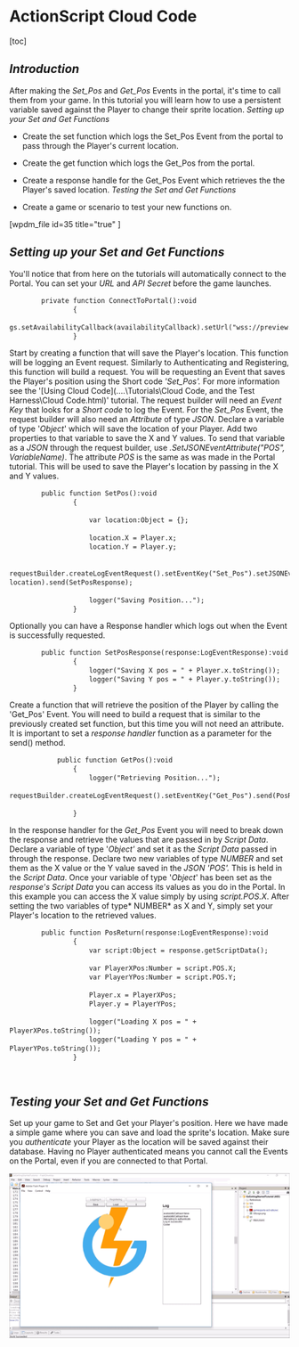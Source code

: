 # ActionScript Cloud Code

[toc]

## *Introduction*

After making the *Set_Pos* and *Get_Pos* Events in the portal, it's time to call them from your game. In this tutorial you will learn how to use a persistent variable saved against the Player to change their sprite location. *Setting up your Set and Get Functions*

  * Create the set function which logs the Set_Pos Event from the portal to pass through the Player's current location.
  * Create the get function which logs the Get_Pos from the portal.
  * Create a response handle for the Get_Pos Event which retrieves the the Player's saved location.
*Testing the Set and Get Functions*

  * Create a game or scenario to test your new functions on.

[wpdm_file id=35 title="true" ]

## *Setting up your Set and Get Functions*

You'll notice that from here on the tutorials will automatically connect to the Portal. You can set your *URL* and *API* *Secret* before the game launches.

```
    	private function ConnectToPortal():void
    			{
    				gs.setAvailabilityCallback(availabilityCallback).setUrl("wss://preview.gamesparks.net/ws/293711ZXWjA9").setApiSecret("DgnYnPUE2D0RetwKAy5XPUxxxN7pl36e").connect();
    			}
```

Start by creating a function that will save the Player's location. This function will be logging an Event request. Similarly to Authenticating and Registering, this function will build a request. You will be requesting an Event that saves the Player's position using the Short code _'Set_Pos'._ For more information see the '[Using Cloud Code](..\..\Tutorials\Cloud Code, and the Test Harness\Cloud Code.html)' tutorial. The request builder will need an *Event Key* that looks for a *Short code* to log the Event. For the *Set_Pos* Event, the request builder will also need an *Attribute* of type *JSON*. Declare a variable of type '*Object*' which will save the location of your Player. Add two properties to that variable to save the X and Y values. To send that variable as a *JSON* through the request builder, use _.SetJSONEventAttribute("POS", VariableName)_. The attribute *POS* is the same as was made in the Portal tutorial. This will be used to save the Player's location by passing in the X and Y values.

```
    	public function SetPos():void
    			{

    				var location:Object = {};

    				location.X = Player.x;
    				location.Y = Player.y;

    				requestBuilder.createLogEventRequest().setEventKey("Set_Pos").setJSONEventAttribute("POS", location).send(SetPosResponse);

    				logger("Saving Position...");
    			}
```

Optionally you can have a Response handler which logs out when the Event is successfully requested.

```
    	public function SetPosResponse(response:LogEventResponse):void
    			{
    				logger("Saving X pos = " + Player.x.toString());
    				logger("Saving Y pos = " + Player.y.toString());
    			}
```

Create a function that will retrieve the position of the Player by calling the 'Get_Pos' Event. You will need to build a request that is similar to the previously created set function, but this time you will not need an attribute. It is important to set a *response* *handler* function as a parameter for the send() method.

```
    		public function GetPos():void
    			{
    				logger("Retrieving Position...");
    				requestBuilder.createLogEventRequest().setEventKey("Get_Pos").send(PosReturn);

    			}
```

In the response handler for the *Get_Pos* Event you will need to break down the response and retrieve the values that are passed in by *Script Data*. Declare a variable of type '*Object'* and set it as the *Script Data* passed in through the response. Declare two new variables of type *NUMBER* and set them as the X value or the Y value saved in the *JSON* *'POS'.* This is held in the *Script Data*. Once your variable of type '*Object*' has been set as the *response's* *Script Data* you can access its values as you do in the Portal. In this example you can access the X value simply by using *script.POS.X*. After setting the two variables of type* NUMBER* as X and Y, simply set your Player's location to the retrieved values.

```
    	public function PosReturn(response:LogEventResponse):void
    			{
    				var script:Object = response.getScriptData();

    				var PlayerXPos:Number = script.POS.X;
    				var PlayerYPos:Number = script.POS.Y;

    				Player.x = PlayerXPos;
    				Player.y = PlayerYPos;

    				logger("Loading X pos = " + PlayerXPos.toString());
    				logger("Loading Y pos = " + PlayerYPos.toString());
    			}
```

 

## *Testing your Set and Get Functions*

Set up your game to Set and Get your Player's position. Here we have made a simple game where you can save and load the sprite's location. Make sure you *authenticate* your Player as the location will be saved against their database. Having no Player authenticated means you cannot call the Events on the Portal, even if you are connected to that Portal.

![l](img\AS\1.gif)
